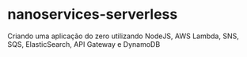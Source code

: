 # nanoservices-serverless
Criando uma aplicação do zero utilizando NodeJS, AWS Lambda, SNS, SQS, ElasticSearch, API Gateway e DynamoDB
